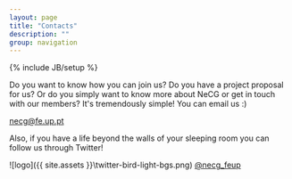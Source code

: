 ```yaml
---
layout: page
title: "Contacts"
description: ""
group: navigation
---
```

{% include JB/setup %}

Do you want to know how you can join us? Do you have a project proposal for us? Or do you simply want to know more about NeCG or get in touch with our members? It's tremendously simple! You can email us :)

<necg@fe.up.pt>

Also, if you have a life beyond the walls of your sleeping room you can follow us through Twitter!

![logo]({{ site.assets }}\twitter-bird-light-bgs.png)
[@necg_feup](http://twitter.com/necg_feup)
